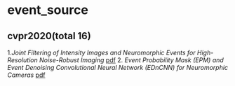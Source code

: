 # event_source
## cvpr2020(total 16)
1.*Joint Filtering of Intensity Images and Neuromorphic Events for High-Resolution Noise-Robust Imaging* [pdf](http://openaccess.thecvf.com/content_CVPR_2020/papers/Wang_Joint_Filtering_of_Intensity_Images_and_Neuromorphic_Events_for_High-Resolution_CVPR_2020_paper.pdf)
2. *Event Probability Mask (EPM) and Event Denoising Convolutional Neural Network (EDnCNN) for Neuromorphic Cameras* [pdf](http://openaccess.thecvf.com/content_CVPR_2020/papers/Baldwin_Event_Probability_Mask_EPM_and_Event_Denoising_Convolutional_Neural_Network_CVPR_2020_paper.pdf)
